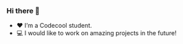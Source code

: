 ### Hi there 👋

- :heart: I’m a Codecool student.
- :computer: I would like to work on amazing projects in the future!
